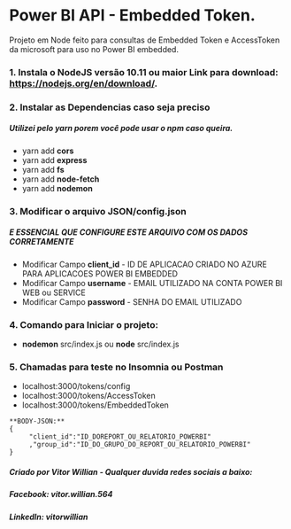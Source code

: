 # Power BI API - Embedded Token.

Projeto em Node feito para consultas de Embedded Token e AccessToken da microsoft para uso no Power BI embedded.

### 1. Instala o NodeJS versão 10.11 ou maior  Link para download: https://nodejs.org/en/download/.
### 2. Instalar as Dependencias caso seja preciso
##### Utilizei pelo yarn porem você pode usar o npm caso queira.
* yarn add **cors**
* yarn add **express**
* yarn add **fs**
* yarn add **node-fetch**
* yarn add **nodemon**
### 3. Modificar o arquivo JSON/config.json 
##### E ESSENCIAL QUE CONFIGURE ESTE ARQUIVO COM OS DADOS CORRETAMENTE
* Modificar Campo **client_id** - ID DE APLICACAO CRIADO NO AZURE PARA APLICACOES POWER BI EMBEDDED
* Modificar Campo **username** - EMAIL UTILIZADO NA CONTA POWER BI WEB ou SERVICE
* Modificar Campo **password** - SENHA DO EMAIL UTILIZADO
### 4. Comando para Iniciar o projeto:
* **nodemon** src/index.js ou **node** src/index.js 
### 5. Chamadas para teste no Insomnia ou Postman
* localhost:3000/tokens/config
* localhost:3000/tokens/AccessToken
* localhost:3000/tokens/EmbeddedToken
```
**BODY-JSON:**
{
     "client_id":"ID_DOREPORT_OU_RELATORIO_POWERBI"
     ,"group_id":"ID_DO_GRUPO_DO_REPORT_OU_RELATORIO_POWERBI"
}
```
##### Criado por Vitor Willian - Qualquer duvida redes sociais a baixo:
##### Facebook: vitor.willian.564
##### LinkedIn: vitorwillian

     
